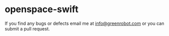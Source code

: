 # openspace-swift

If you find any bugs or defects email me at info@greenrobot.com or you can submit a pull request.
